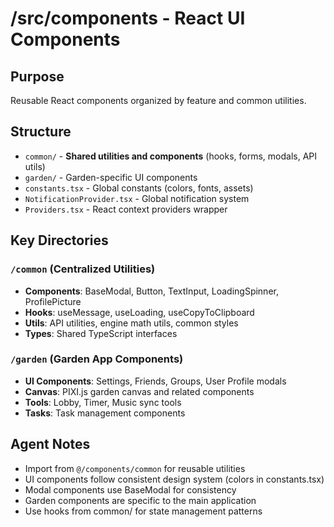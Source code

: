 # /src/components - React UI Components

## Purpose

Reusable React components organized by feature and common utilities.

## Structure

- `common/` - **Shared utilities and components** (hooks, forms, modals, API utils)
- `garden/` - Garden-specific UI components
- `constants.tsx` - Global constants (colors, fonts, assets)
- `NotificationProvider.tsx` - Global notification system
- `Providers.tsx` - React context providers wrapper

## Key Directories

### `/common` (Centralized Utilities)

- **Components**: BaseModal, Button, TextInput, LoadingSpinner, ProfilePicture
- **Hooks**: useMessage, useLoading, useCopyToClipboard
- **Utils**: API utilities, engine math utils, common styles
- **Types**: Shared TypeScript interfaces

### `/garden` (Garden App Components)

- **UI Components**: Settings, Friends, Groups, User Profile modals
- **Canvas**: PIXI.js garden canvas and related components
- **Tools**: Lobby, Timer, Music sync tools
- **Tasks**: Task management components

## Agent Notes

- Import from `@/components/common` for reusable utilities
- UI components follow consistent design system (colors in constants.tsx)
- Modal components use BaseModal for consistency
- Garden components are specific to the main application
- Use hooks from common/ for state management patterns
